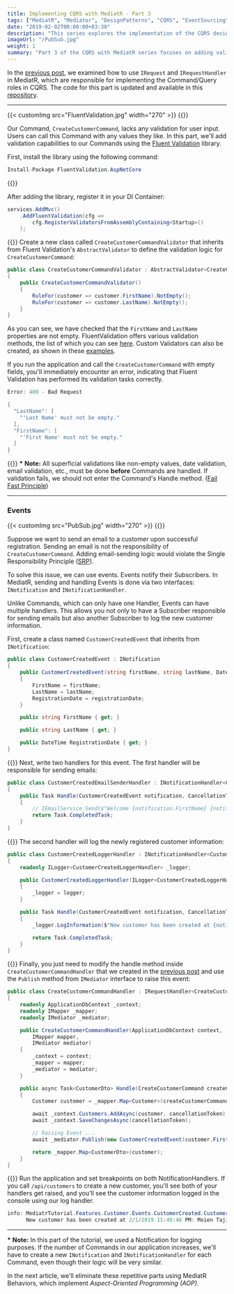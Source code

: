 ```yaml
---
title: Implementing CQRS with MediatR - Part 3
tags: ["MediatR", "Mediator", "DesignPatterns", "CQRS", "EventSourcing"]
date: "2019-02-02T00:00:00+03:30"
description: "This series explores the implementation of the CQRS design pattern using the MediatR library."
imageUrl: "/PubSub.jpg"
weight: 1
summary: "Part 3 of the CQRS with MediatR series focuses on adding validation and event handling. Fluent Validation is introduced to validate commands, followed by the use of `INotification` and `INotificationHandler` for event handling, illustrated with a `CustomerCreatedEvent`. This setup allows for separate event handlers for different actions like email notifications and logging, adhering to the **Single Responsibility Principle**. The tutorial provides code examples for integrating these features into an ASP.NET Core application, setting the stage for the next part on MediatR behaviors and aspect-oriented programming."
---
```


In the [previous post](https://moien.dev/posts/2019-01-27-mediatr-part-2), we examined how to use `IRequest` and `IRequestHandler` in MediatR, which are responsible for implementing the Command/Query roles in CQRS. The code for this part is updated and available in this [repository](https://github.com/MoienTajik/MediatrTutorial).

----------

{{< customImg src="FluentValidation.jpg" width="270" >}}
{{<linebreak>}}

Our Command, `CreateCustomerCommand`, lacks any validation for user input. Users can call this Command with any values they like. In this part, we'll add validation capabilities to our Commands using the [Fluent Validation](https://github.com/JeremySkinner/FluentValidation) library.

First, install the library using the following command:

```csharp
Install-Package FluentValidation.AspNetCore
```
{{<linebreak>}}

After adding the library, register it in your DI Container:
```csharp
services.AddMvc()
    .AddFluentValidation(cfg =>
        cfg.RegisterValidatorsFromAssemblyContaining<Startup>()
    );
```

{{<linebreak>}}
Create a new class called `CreateCustomerCommandValidator` that inherits from Fluent Validation's `AbstractValidator` to define the validation logic for `CreateCustomerCommand`:
```csharp
public class CreateCustomerCommandValidator : AbstractValidator<CreateCustomerCommand>
{
    public CreateCustomerCommandValidator()
    {
        RuleFor(customer => customer.FirstName).NotEmpty();
        RuleFor(customer => customer.LastName).NotEmpty();
    }
}
```

As you can see, we have checked that the `FirstName` and `LastName` properties are not empty. FluentValidation offers various validation methods, the list of which you can see [here](https://fluentvalidation.net/built-in-validators). Custom Validators can also be created, as shown in these [examples](https://fluentvalidation.net/custom-validators).

If you run the application and call the `CreateCustomerCommand` with empty fields, you'll immediately encounter an error, indicating that Fluent Validation has performed its validation tasks correctly.

```csharp
Error: 400 - Bad Request

{
  "LastName": [
    "'Last Name' must not be empty."
  ],
  "FirstName": [
    "'First Name' must not be empty."
  ]
}
```

{{<linebreak>}}
**\*** **Note:** All superficial validations like non-empty values, date validation, email validation, etc., must be done **before** Commands are handled. If validation fails, we should not enter the Command's Handle method. ([Fail Fast Principle](https://enterprisecraftsmanship.com/2015/09/15/fail-fast-principle/))

----------

### Events

{{< customImg src="PubSub.jpg" width="270" >}}
{{<linebreak>}}

Suppose we want to send an email to a customer upon successful registration. Sending an email is not the responsibility of `CreateCustomerCommand`. Adding email-sending logic would violate the Single Responsibility Principle ([SRP](http://principles-wiki.net/principles:single_responsibility_principle)).

To solve this issue, we can use events. Events notify their Subscribers. In MediatR, sending and handling Events is done via two interfaces: `INotification` and `INotificationHandler`.
  
Unlike Commands, which can only have one Handler, Events can have multiple handlers. This allows you not only to have a Subscriber responsible for sending emails but also another Subscriber to log the new customer information.
  
First, create a class named `CustomerCreatedEvent` that inherits from `INotification`:

```csharp
public class CustomerCreatedEvent : INotification
{
    public CustomerCreatedEvent(string firstName, string lastName, DateTime registrationDate)
    {
        FirstName = firstName;
        LastName = lastName;
        RegistrationDate = registrationDate;
    }

    public string FirstName { get; }

    public string LastName { get; }

    public DateTime RegistrationDate { get; }
}
```

{{<linebreak>}}
Next, write two handlers for this event. The first handler will be responsible for sending emails:

```csharp
public class CustomerCreatedEmailSenderHandler : INotificationHandler<CustomerCreatedEvent>
{
    public Task Handle(CustomerCreatedEvent notification, CancellationToken cancellationToken)
    {
        // IEmailService.Send($"Welcome {notification.FirstName} {notification.LastName} !");
        return Task.CompletedTask;
    }
}
```

{{<linebreak>}}
The second handler will log the newly registered customer information:

```csharp
public class CustomerCreatedLoggerHandler : INotificationHandler<CustomerCreatedEvent>
{
    readonly ILogger<CustomerCreatedLoggerHandler> _logger;

    public CustomerCreatedLoggerHandler(ILogger<CustomerCreatedLoggerHandler> logger)
    {
        _logger = logger;
    }

    public Task Handle(CustomerCreatedEvent notification, CancellationToken cancellationToken)
    {
        _logger.LogInformation($"New customer has been created at {notification.RegistrationDate}: {notification.FirstName} {notification.LastName}");

        return Task.CompletedTask;
    }
}
```

{{<linebreak>}}
Finally, you just need to modify the handle method inside `CreateCustomerCommandHandler` that we created in the [previous post](https://moien.dev/posts/2019-01-27-mediatr-part-2) and use the `Publish` method from `IMediator` interface to raise this event:

```csharp
public class CreateCustomerCommandHandler : IRequestHandler<CreateCustomerCommand, CustomerDto>
{
    readonly ApplicationDbContext _context;
    readonly IMapper _mapper;
    readonly IMediator _mediator;

    public CreateCustomerCommandHandler(ApplicationDbContext context,
        IMapper mapper,
        IMediator mediator)
    {
        _context = context;
        _mapper = mapper;
        _mediator = mediator;
    }

    public async Task<CustomerDto> Handle(CreateCustomerCommand createCustomerCommand, CancellationToken cancellationToken)
    {
        Customer customer = _mapper.Map<Customer>(createCustomerCommand);

        await _context.Customers.AddAsync(customer, cancellationToken);
        await _context.SaveChangesAsync(cancellationToken);

        // Raising Event ...
        await _mediator.Publish(new CustomerCreatedEvent(customer.FirstName, customer.LastName, customer.RegistrationDate), cancellationToken);

        return _mapper.Map<CustomerDto>(customer);
    }
}
```

{{<linebreak>}}
Run the application and set breakpoints on both NotificationHandlers. If you call `/api/customers` to create a new customer, you'll see both of your handlers get raised, and you'll see the customer information logged in the console using our log handler.
```csharp
info: MediatrTutorial.Features.Customer.Events.CustomerCreated.CustomerCreatedLoggerHandler[0]
      New customer has been created at 2/1/2019 11:40:48 PM: Moien Tajik
```

----------

**\*** **Note:** In this part of the tutorial, we used a Notification for logging purposes. If the number of Commands in our application increases, we'll have to create a new `INotification` and `INotificationHandler` for each Command, even though their logic will be very similar.
  
In the next article, we'll eliminate these repetitive parts using MediatR Behaviors, which implement *Aspect-Oriented Programming (AOP)*.